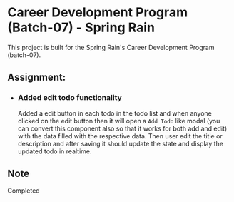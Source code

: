 # Career Development Program (Batch-07) - Spring Rain

This project is built for the Spring Rain's Career Development Program (batch-07).

## Assignment:

- ### Added edit todo functionality

  Added a edit button in each todo in the todo list and when anyone clicked on the edit button then it will open a `Add Todo` like modal (you can convert this component also so that it works for both add and edit) with the data filled with the respective data. Then user edit the title or description and after saving it should update the state and display the updated todo in realtime.

## Note

Completed
